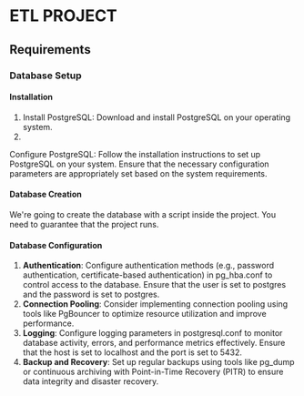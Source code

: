# ETL PROJECT

## Requirements
### Database Setup
#### Installation

1. Install PostgreSQL: Download and install PostgreSQL on your operating system.
2. 
Configure PostgreSQL: Follow the installation instructions to set up PostgreSQL on your system. Ensure that the necessary configuration parameters are appropriately set based on the system requirements.

#### Database Creation

We're going to create the database with a script inside the project. You need to guarantee that the project runs.

#### Database Configuration
1. **Authentication**: Configure authentication methods (e.g., password authentication, certificate-based authentication) in pg_hba.conf to control access to the database. Ensure that the user is set to postgres and the password is set to postgres.
2. **Connection Pooling**: Consider implementing connection pooling using tools like PgBouncer to optimize resource utilization and improve performance.
3. **Logging**: Configure logging parameters in postgresql.conf to monitor database activity, errors, and performance metrics effectively. Ensure that the host is set to localhost and the port is set to 5432.
4. **Backup and Recovery**: Set up regular backups using tools like pg_dump or continuous archiving with Point-in-Time Recovery (PITR) to ensure data integrity and disaster recovery.
